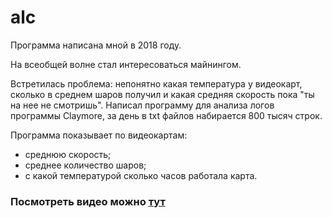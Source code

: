 # alc

Программа написана мной в 2018 году.

На всеобщей волне стал интересоваться майнингом.

Встретилась проблема: непонятно какая температура у видеокарт, сколько в среднем шаров получил и какая средняя скорость пока "ты на нее не смотришь".
Написал программу для анализа логов программы Claymore, за день в txt файлов набирается 800 тысяч строк.

Программа показывает по видеокартам:
- среднюю скорость;
- среднее количество шаров;
- с какой температурой сколько часов работала карта.

### Посмотреть видео можно [тут](https://youtu.be/S19D1WWxJqE)
